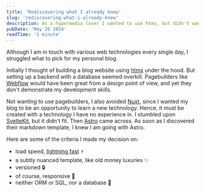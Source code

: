 ```yaml
---
title: 'Rediscovering what I already knew'
slug: 'rediscovering-what-i-already-knew'
description: As a hypermedia lover I wanted to use htmx, but didn't want to have the server struggle. So I looked up alternatives.
pubDate: 'May 26 2024'
readTime: '1 minute'
---
```


Although I am in touch with various web technologies every single day, I struggled what to pick for my personal blog.

Initially I thought of building a blog website using [htmx](https://htmx.org) under the hood. But setting up a backend with a database
seemed overkill.
Pagebuilders like [Webflow](https://webflow.com) would have been great from a design point of view, and yet they don't demonstrate my
development skills.

Not wanting to use pagebuilders, I also avoided [Nuxt](https://nuxt.com), since I wanted my blog to be an opportunity to
learn a new technology. Hence, it must be created with a technology I have no experience in. I stumbled
upon [SvelteKit](https://kit.svelte.dev), but it didn't fit. Then [Astro](https://astro.build) came across. As soon as I discovered their
markdown template, I knew I am going with Astro.

Here are some of the criteria I made my decision on:

- load speed, [lightning fast](https://pagespeed.web.dev/analysis/https-alexanderbetz-com/t9go4fcd2j?form_factor=mobile) ⚡️
- a subtly nuanced template, like old money luxuries ✨
- versioned 🔒
- of course, responsive 📱
- neither ORM or SQL, nor a database 🚫

